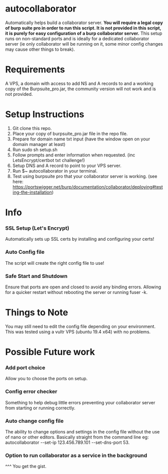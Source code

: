# autocollaborator
Automatically helps build a collaborator server.  **You will require a legal copy of burp suite pro in order to run this script.
It is not provided in this script, it is purely for easy configuration of a burp collaborator server.** This setup runs on non-standard ports and is ideally for a dedicated collaborator server (ie only collaborator will be running on it, some minor config changes may cause other things to break).  

# Requirements
A VPS, a domain with access to add NS and A records to and a working copy of the Burpsuite_pro.jar, the community version will not work and is not provided. 

# Setup Instructions
1. Git clone this repo.
2. Place your copy of burpsuite_pro.jar file in the repo file. 
3. Prepare for domain name txt input (have the window open on your domain manager at least)
4. Run sudo sh setup.sh
5. Follow prompts and enter information when requested. (inc LetsEncrypt/certbot txt challenge!)
5. Setup DNS and A record to point to your VPS server. 
6. Run $~ autocollaborator in your terminal.
7. Test using burpsuite pro that your collaborator server is working. (see here: https://portswigger.net/burp/documentation/collaborator/deploying#testing-the-installation)

# Info
### SSL Setup (Let's Encrypt) 
Automatically sets up SSL certs by installing and configuring your certs! 

### Auto Config file
The script will create the right config file to use!

### Safe Start and Shutdown
Ensure that ports are open and closed to avoid any binding errors.  Allowing for a quicker restart without rebooting the server or running fuser -k.


# Things to Note

You may still need to edit the config file depending on your environment. This was tested using a vultr VPS (ubuntu 19.4 x64) with no problems.  


# Possible Future work

### Add port choice
Allow you to choose the ports on setup.

### Config error checker
Something to help debug little errors preventing your collaborator server from starting or running correctly. 

### Auto change config file
The ability to change options and settings in the config file without the use of nano or other editors.  Basically straight from the command line eg: autocollaborator --set-ip 123.456.789.101 --set-dns-port 53. 

### Option to run collaborator as a service in the background
^^^ You get the gist. 

